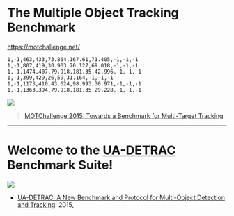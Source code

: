 # The Multiple Object Tracking Benchmark

https://motchallenge.net/


```
1,-1,463,433,73.864,167.61,71.405,-1,-1,-1
1,-1,807,419,30.903,70.127,69.018,-1,-1,-1
1,-1,1474,407,79.918,181.35,42.996,-1,-1,-1
1,-1,399,429,26,59,31.164,-1,-1,-1
1,-1,1173,410,43.624,98.993,30.971,-1,-1,-1
1,-1,1363,394,79.918,181.35,29.228,-1,-1,-1
```

![](https://i.imgur.com/vlKnkLn.png)

> [MOTChallenge 2015: Towards a Benchmark for Multi-Target Tracking](https://arxiv.org/pdf/1504.01942.pdf)


---

# Welcome to the [UA-DETRAC](https://detrac-db.rit.albany.edu/) Benchmark Suite!

![](https://detrac-db.rit.albany.edu/index_files/examples.jpg)

- [UA-DETRAC: A New Benchmark and Protocol for Multi-Object Detection and Tracking](https://arxiv.org/abs/1511.04136): 2015, 